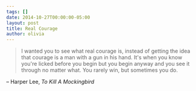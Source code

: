 ```yaml
---
tags: []
date: 2014-10-27T00:00:00-05:00
layout: post
title: Real Courage
author: olivia
---
```


> I wanted you to see what real courage is, instead of getting the idea that courage is a man with a gun in his hand. It's when you know you're licked before you begin but you begin anyway and you see it through no matter what. You rarely win, but sometimes you do.

– Harper Lee, _To Kill A Mockingbird_
